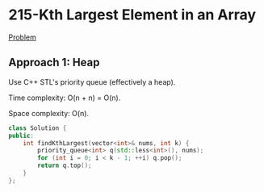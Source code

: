# 215-Kth Largest Element in an Array

[Problem](https://leetcode.com/problems/kth-largest-element-in-an-array/)

## Approach 1: Heap

Use C++ STL's priority queue (effectively a heap).

Time complexity: O(n + n) = O(n).

Space complexity: O(n).

```c++
class Solution {
public:
    int findKthLargest(vector<int>& nums, int k) {
        priority_queue<int> q(std::less<int>(), nums);
        for (int i = 0; i < k - 1; ++i) q.pop();
        return q.top();
    }
};
```
